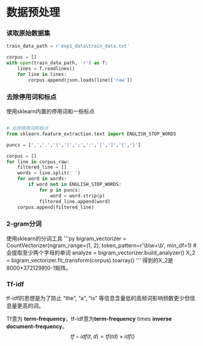 # 数据预处理

### 读取原始数据集
```python
train_data_path = r'exp1_data\train_data.txt'

corpus = []
with open(train_data_path, 'r') as f:
    lines = f.readlines()
    for line in lines:
        corpus.append(json.loads(line)['raw'])
```
### 去除停用词和标点
使用sklearn内置的停用词和一些标点
```py

# 去除停用词和标点
from sklearn.feature_extraction.text import ENGLISH_STOP_WORDS

puncs = [',','.','(',')',';',':','[',']','{','}']

corpus = []
for line in corpus_raw:
    filtered_line = []
    words = line.split(' ')
    for word in words:
        if word not in ENGLISH_STOP_WORDS:
            for p in puncs:
                word = word.strip(p)
            filtered_line.append(word)
    corpus.append(filtered_line)
```
### 2-gram分词
使用sklearn的分词工具
'''py
bigram_vectorizer = CountVectorizer(ngram_range=(1, 2),
                                    token_pattern=r'\b\w+\b', min_df=1) # 会提取至少两个字母的单词
analyze = bigram_vectorizer.build_analyzer()
X_2 = bigram_vectorizer.fit_transform(corpus).toarray()
'''
得到的X_2是8000*372129的0-1矩阵。

### Tf-idf
tf-idf的思想是为了防止 “the”, “a”, “is” 等信息含量低的高频词影响频数更少但信息量更高的词。

Tf意为 **term-frequency**，tf-idf意为**term-frequency** times **inverse document-frequency**。
$$
tf-idf(t,d) = tf(td) \times idf()
$$